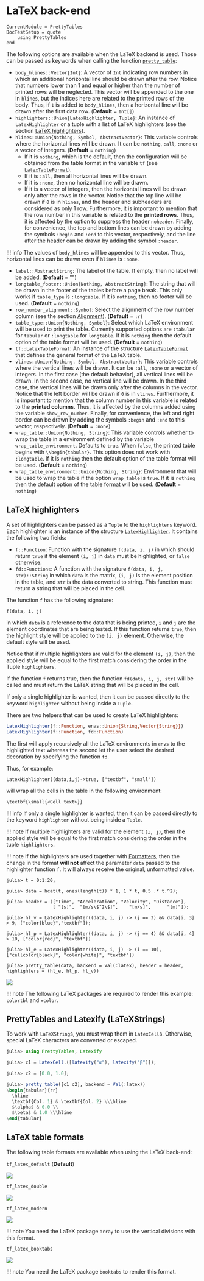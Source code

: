 LaTeX back-end
==============

```@meta
CurrentModule = PrettyTables
DocTestSetup = quote
    using PrettyTables
end
```

The following options are available when the LaTeX backend is used. Those can be
passed as keywords when calling the function [`pretty_table`](@ref):

- `body_hlines::Vector{Int}`: A vector of `Int` indicating row numbers in which
    an additional horizontal line should be drawn after the row. Notice that
    numbers lower than 1 and equal or higher than the number of printed rows
    will be neglected. This vector will be appended to the one in `hlines`, but
    the indices here are related to the printed rows of the body. Thus, if `1`
    is added to `body_hlines`, then a horizontal line will be drawn after the
    first data row. (**Default** = `Int[]`)
- `highlighters::Union{LatexHighlighter, Tuple}`: An instance of
    `LatexHighlighter` or a tuple with a list of LaTeX highlighters (see the
    section [LaTeX highlighters](@ref)).
- `hlines::Union{Nothing, Symbol, AbstractVector}`: This variable controls where
    the horizontal lines will be drawn. It can be `nothing`, `:all`, `:none` or
    a vector of integers. (**Default** = `nothing`)
    - If it is `nothing`, which is the default, then the configuration will be
        obtained from the table format in the variable `tf` (see
        [`LatexTableFormat`](@ref)).
    - If it is `:all`, then all horizontal lines will be drawn.
    - If it is `:none`, then no horizontal line will be drawn.
    - If it is a vector of integers, then the horizontal lines will be drawn
        only after the rows in the vector. Notice that the top line will be
        drawn if `0` is in `hlines`, and the header and subheaders are
        considered as only 1 row. Furthermore, it is important to mention that
        the row number in this variable is related to the **printed rows**.
        Thus, it is affected by the option to suppress the header `noheader`.
        Finally, for convenience, the top and bottom lines can be drawn by
        adding the symbols `:begin` and `:end` to this vector, respectively, and
        the line after the header can be drawn by adding the symbol `:header`.

!!! info
    The values of `body_hlines` will be appended to this vector. Thus,
    horizontal lines can be drawn even if `hlines` is `:none`.

- `label::AbstractString`: The label of the table. If empty, then no label will
    be added. (**Default** = "")
- `longtable_footer::Union{Nothing, AbstractString}`: The string that will be
    drawn in the footer of the tables before a page break. This only works if
    `table_type` is `:longtable`. If it is `nothing`, then no footer will be
    used. (**Default** = `nothing`)
- `row_number_alignment::Symbol`: Select the alignment of the row number column
    (see the section [Alignment](@ref)). (**Default** = `:r`)
- `table_type::Union{Nothing, Symbol}`: Select which LaTeX environment will be
    used to print the table. Currently supported options are `:tabular` for
    `tabular` or `:longtable` for `longtable`. If it is `nothing` then the
    default option of the table format will be used. (**Default** = `nothing`)
- `tf::LatexTableFormat`: An instance of the structure
    [`LatexTableFormat`](@ref) that defines the general format of the LaTeX table.
- `vlines::Union{Nothing, Symbol, AbstractVector}`: This variable controls where
    the vertical lines will be drawn. It can be `:all`, `:none` or a vector of
    integers. In the first case (the default behavior), all vertical lines will
    be drawn. In the second case, no vertical line will be drawn. In the third
    case, the vertical lines will be drawn only after the columns in the vector.
    Notice that the left border will be drawn if `0` is in `vlines`.
    Furthermore, it is important to mention that the column number in this
    variable is related to the **printed columns**. Thus, it is affected by the
    columns added using the variable `show_row_number`. Finally, for
    convenience, the left and right border can be drawn by adding the symbols
    `:begin` and `:end` to this vector, respectively.
    (**Default** = `:none`)
- `wrap_table::Union{Nothing, String}`: This variable controls whether to wrap
    the table in a environment defined by the variable `wrap_table_environment`.
    Defaults to `true`. When `false`, the printed table begins with
    `\\begin{tabular}`. This option does not work with `:longtable`. If it is
    `nothing` then the default option of the table format will be used.
    (**Default** = `nothing`)
- `wrap_table_environment::Union{Nothing, String}`: Environment that will be
    used to wrap the table if the option `wrap_table` is `true`. If it is
    `nothing` then the default option of the table format will be used.
    (**Default** = `nothing`)

## LaTeX highlighters

A set of highlighters can be passed as a `Tuple` to the `highlighters` keyword.
Each highlighter is an instance of the structure [`LatexHighlighter`](@ref). It
contains the following two fields:

- `f::Function`: Function with the signature `f(data, i, j)` in which should
    return `true` if the element `(i, j)` in `data` must be highlighted, or
    `false` otherwise.
- `fd::Functions`: A function with the signature `f(data, i, j, str)::String` in
    which `data` is the matrix, `(i, j)` is the element position in the table,
    and `str` is the data converted to string. This function must return a
    string that will be placed in the cell.

The function `f` has the following signature:

    f(data, i, j)

in which `data` is a reference to the data that is being printed, `i` and `j`
are the element coordinates that are being tested. If this function returns
`true`, then the highlight style will be applied to the `(i, j)` element.
Otherwise, the default style will be used.

Notice that if multiple highlighters are valid for the element `(i, j)`, then
the applied style will be equal to the first match considering the order in the
Tuple `highlighters`.

If the function `f` returns true, then the function `fd(data, i, j, str)` will
be called and must return the LaTeX string that will be placed in the cell.

If only a single highlighter is wanted, then it can be passed directly to the
keyword `highlighter` without being inside a `Tuple`.

There are two helpers that can be used to create LaTeX highlighters:

```julia
LatexHighlighter(f::Function, envs::Union{String,Vector{String}})
LatexHighlighter(f::Function, fd::Function)
```

The first will apply recursively all the LaTeX environments in `envs` to the
highlighted text whereas the second let the user select the desired decoration
by specifying the function `fd`.

Thus, for example:

    LatexHighlighter((data,i,j)->true, ["textbf", "small"])

will wrap all the cells in the table in the following environment:

    \textbf{\small{<Cell text>}}

!!! info
    If only a single highlighter is wanted, then it can be passed directly to
    the keyword `highlighter` without being inside a `Tuple`.

!!! note
    If multiple highlighters are valid for the element `(i, j)`, then the
    applied style will be equal to the first match considering the order in the
    tuple `highlighters`.

!!! note
    If the highlighters are used together with [Formatters](@ref), then the
    change in the format **will not** affect the parameter `data` passed to the
    highlighter function `f`. It will always receive the original, unformatted
    value.

```julia-repl
julia> t = 0:1:20;

julia> data = hcat(t, ones(length(t)) * 1, 1 * t, 0.5 .* t.^2);

julia> header = (["Time", "Acceleration", "Velocity", "Distance"],
                 [ "[s]",  "[m/s\$^2\$]",    "[m/s]",      "[m]"]);

julia> hl_v = LatexHighlighter((data, i, j) -> (j == 3) && data[i, 3] > 9, ["color{blue}","textbf"]);

julia> hl_p = LatexHighlighter((data, i, j) -> (j == 4) && data[i, 4] > 10, ["color{red}", "textbf"])

julia> hl_e = LatexHighlighter((data, i, j) -> (i == 10), ["cellcolor{black}", "color{white}", "textbf"])

julia> pretty_table(data, backend = Val(:latex), header = header, highlighters = (hl_e, hl_p, hl_v))
```

![](./latex_backend/latex_highlighter.png)

!!! note
    The following LaTeX packages are required to render this example:
    `colortbl` and `xcolor`.

## PrettyTables and Latexify (LaTeXStrings)
 
To work with `LaTeXString`s, you must wrap them in `LatexCell`s. Otherwise,
special LaTeX characters are converted or escaped.

```julia
julia> using PrettyTables, Latexify

julia> c1 = LatexCell.([latexify("α"), latexify("β")]);

julia> c2 = [0.0, 1.0];

julia> pretty_table([c1 c2], backend = Val(:latex))
\begin{tabular}{rr}
  \hline
  \textbf{Col. 1} & \textbf{Col. 2} \\\hline
  $\alpha$ & 0.0 \\
  $\beta$ & 1.0 \\\hline
\end{tabular}
```

## LaTeX table formats

The following table formats are available when using the LaTeX back-end:

`tf_latex_default` (**Default**)

![](./latex_backend/format_default.png)

`tf_latex_double`

![](./latex_backend/format_double.png)

`tf_latex_modern`

![](./latex_backend/format_modern.png)

!!! note
    You need the LaTeX package `array` to use the vertical divisions with this
    format.

`tf_latex_booktabs`

![](./latex_backend/format_booktabs.png)

!!! note
    You need the LaTeX package `booktabs` to render this format.
